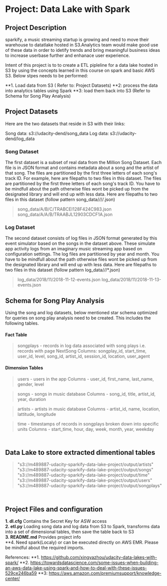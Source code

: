 # Project: Data Lake with Spark

## Project Description

<p>sparkify, a music streaming startup is growing and need to move their warehouse to datatlake hosted in S3.Analytics team would make good use of these data in order to idetify trends and bring meaningful business ideas to increase userbase further and enhanace user experience.</p>

<p>Intent of this project is to to create a ETL pipleline for a data lake hosted in S3 by using the concepts learned in this course on spark and basic AWS S3. Below stpes needs to be performed:</p>
**1. Load data from S3 ( Refer to: Project Datasets)
**2: process the data into analytics tables using Spark
**3: load them back into S3 (Refer to Schema for Song Play Analysis)


## Project Datasets

Here are the two datasets that reside in S3 with their links:

Song data: s3://udacity-dend/song_data
Log data: s3://udacity-dend/log_data

### Song Dataset
The first dataset is a subset of real data from the Million Song Dataset. Each file is in JSON format and contains metadata about a song and the artist of that song. The files are partitioned by the first three letters of each song's track ID. For example, here are filepaths to two files in this dataset.
The files are partitioned by the first three letters of each song's track ID. You have to be mindfull about the path otherwise files wont be picked up from the designated library and will end up with less data. Here are filepaths to two files in this dataset (follow pattern song_data/*/*/*/*.json) 
>song_data/A/B/C/TRABCEI128F424C983.json
>song_data/A/A/B/TRAABJL12903CDCF1A.json

### Log Dataset

The second dataset consists of log files in JSON format generated by this event simulator based on the songs in the dataset above. These simulate app activity logs from an imaginary music streaming app based on configuration settings.
The log files are partitioned by year and month. You have to be mindfull about the path otherwise files wont be picked up from the designated library and will end up with less data. Here are filepaths to two files in this dataset (follow pattern log_data/*/*/*.json) 
>log_data/2018/11/2018-11-12-events.json
>log_data/2018/11/2018-11-13-events.json


## Schema for Song Play Analysis
Using the song and log datasets, below mentioned star schema optimized for queries on song play analysis need to be created. 
This includes the following tables.

#### Fact Table

> songplays - records in log data associated with song plays i.e. records with page NextSong
> Columns: songplay_id, start_time, user_id, level, song_id, artist_id, session_id, location, user_agent

#### Dimension Tables

> users - users in the app
> Columns - user_id, first_name, last_name, gender, level

> songs - songs in music database
> Columns - song_id, title, artist_id, year, duration

> artists - artists in music database
> Columns - artist_id, name, location, lattitude, longitude

> time - timestamps of records in songplays broken down into specific units
> Columns - start_time, hour, day, week, month, year, weekday

## <br>Data Lake to store extracted dimentional tables
>"s3://m489887-udacity-sparkify-data-lake-project/output/artists" <br>
>"s3://m489887-udacity-sparkify-data-lake-project/output/songs" <br>
>"s3://m489887-udacity-sparkify-data-lake-project/output/time" <br>
>"s3://m489887-udacity-sparkify-data-lake-project/output/users" <br>
>"s3://m489887-udacity-sparkify-data-lake-project/output/songplays"<br>


## <br>Project Files and configuration

**1. dl.cfg**                    Contains the Secret Key for ASW access<br>
**2. etl.py**                    Loading song data and log data from S3 to Spark, transforms data into a set of dimensional tables, then save the table back to S3 <br>
**3. README.md**                 Provides project info<br>
**4. Need spark(Localy) or can be executed directly on AWS EMR. Please be mindful about the required imports.

References:
**1. https://github.com/xingyazhou/udacity-data-lakes-with-spark/
**2. https://towardsdatascience.com/some-issues-when-building-an-aws-data-lake-using-spark-and-how-to-deal-with-these-issues-529ce246ba59
**3: https://aws.amazon.com/premiumsupport/knowledge-center/

    



